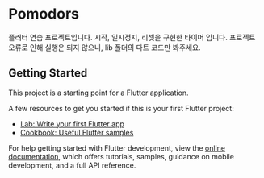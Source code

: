 # Pomodors

플러터 연습 프로젝트입니다.
시작, 일시정지, 리셋을 구현한 타이머 입니다.
프로젝트 오류로 인해 실행은 되지 않으니, lib 폴더의 다트 코드만 봐주세요.

## Getting Started

This project is a starting point for a Flutter application.

A few resources to get you started if this is your first Flutter project:

- [Lab: Write your first Flutter app](https://docs.flutter.dev/get-started/codelab)
- [Cookbook: Useful Flutter samples](https://docs.flutter.dev/cookbook)

For help getting started with Flutter development, view the
[online documentation](https://docs.flutter.dev/), which offers tutorials,
samples, guidance on mobile development, and a full API reference.
